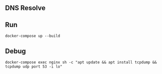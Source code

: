 DNS Resolve
-----------

Run
---

```
docker-compose up --build
```

Debug
-----

```
docker-compose exec nginx sh -c "apt update && apt install tcpdump && tcpdump udp port 53 -i lo"
```
